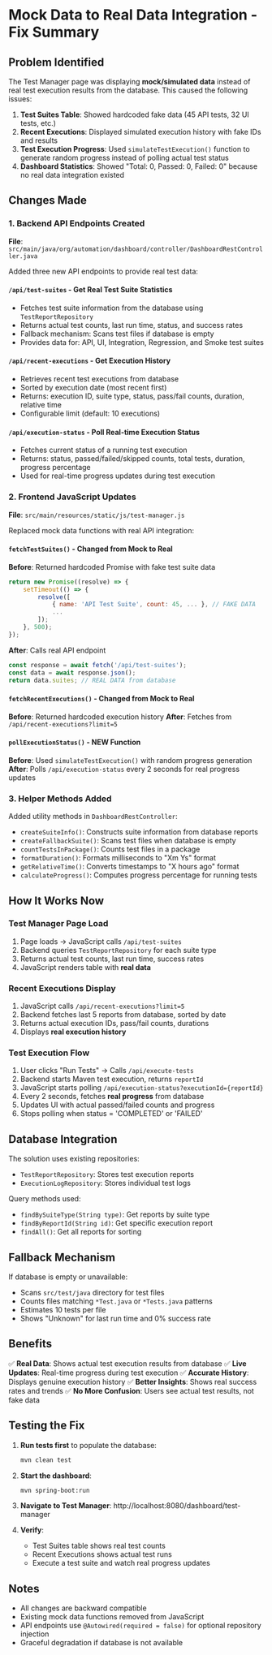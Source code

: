 # Mock Data to Real Data Integration - Fix Summary

## Problem Identified

The Test Manager page was displaying **mock/simulated data** instead of real test execution results from the database. This caused the following issues:

1. **Test Suites Table**: Showed hardcoded fake data (45 API tests, 32 UI tests, etc.)
2. **Recent Executions**: Displayed simulated execution history with fake IDs and results
3. **Test Execution Progress**: Used `simulateTestExecution()` function to generate random progress instead of polling actual test status
4. **Dashboard Statistics**: Showed "Total: 0, Passed: 0, Failed: 0" because no real data integration existed

## Changes Made

### 1. Backend API Endpoints Created

**File**: `src/main/java/org/automation/dashboard/controller/DashboardRestController.java`

Added three new API endpoints to provide real test data:

#### `/api/test-suites` - Get Real Test Suite Statistics
- Fetches test suite information from the database using `TestReportRepository`
- Returns actual test counts, last run time, status, and success rates
- Fallback mechanism: Scans test files if database is empty
- Provides data for: API, UI, Integration, Regression, and Smoke test suites

#### `/api/recent-executions` - Get Execution History
- Retrieves recent test executions from database
- Sorted by execution date (most recent first)
- Returns: execution ID, suite type, status, pass/fail counts, duration, relative time
- Configurable limit (default: 10 executions)

#### `/api/execution-status` - Poll Real-time Execution Status
- Fetches current status of a running test execution
- Returns: status, passed/failed/skipped counts, total tests, duration, progress percentage
- Used for real-time progress updates during test execution

### 2. Frontend JavaScript Updates

**File**: `src/main/resources/static/js/test-manager.js`

Replaced mock data functions with real API integration:

#### `fetchTestSuites()` - Changed from Mock to Real
**Before**: Returned hardcoded Promise with fake test suite data
```javascript
return new Promise((resolve) => {
    setTimeout(() => {
        resolve([
            { name: 'API Test Suite', count: 45, ... }, // FAKE DATA
            ...
        ]);
    }, 500);
});
```

**After**: Calls real API endpoint
```javascript
const response = await fetch('/api/test-suites');
const data = await response.json();
return data.suites; // REAL DATA from database
```

#### `fetchRecentExecutions()` - Changed from Mock to Real
**Before**: Returned hardcoded execution history
**After**: Fetches from `/api/recent-executions?limit=5`

#### `pollExecutionStatus()` - NEW Function
**Before**: Used `simulateTestExecution()` with random progress generation
**After**: Polls `/api/execution-status` every 2 seconds for real progress updates

### 3. Helper Methods Added

Added utility methods in `DashboardRestController`:

- `createSuiteInfo()`: Constructs suite information from database reports
- `createFallbackSuite()`: Scans test files when database is empty
- `countTestsInPackage()`: Counts test files in a package
- `formatDuration()`: Formats milliseconds to "Xm Ys" format
- `getRelativeTime()`: Converts timestamps to "X hours ago" format
- `calculateProgress()`: Computes progress percentage for running tests

## How It Works Now

### Test Manager Page Load
1. Page loads → JavaScript calls `/api/test-suites`
2. Backend queries `TestReportRepository` for each suite type
3. Returns actual test counts, last run time, success rates
4. JavaScript renders table with **real data**

### Recent Executions Display
1. JavaScript calls `/api/recent-executions?limit=5`
2. Backend fetches last 5 reports from database, sorted by date
3. Returns actual execution IDs, pass/fail counts, durations
4. Displays **real execution history**

### Test Execution Flow
1. User clicks "Run Tests" → Calls `/api/execute-tests`
2. Backend starts Maven test execution, returns `reportId`
3. JavaScript starts polling `/api/execution-status?executionId={reportId}`
4. Every 2 seconds, fetches **real progress** from database
5. Updates UI with actual passed/failed counts and progress
6. Stops polling when status = 'COMPLETED' or 'FAILED'

## Database Integration

The solution uses existing repositories:
- `TestReportRepository`: Stores test execution reports
- `ExecutionLogRepository`: Stores individual test logs

Query methods used:
- `findBySuiteType(String type)`: Get reports by suite type
- `findByReportId(String id)`: Get specific execution report
- `findAll()`: Get all reports for sorting

## Fallback Mechanism

If database is empty or unavailable:
- Scans `src/test/java` directory for test files
- Counts files matching `*Test.java` or `*Tests.java` patterns
- Estimates 10 tests per file
- Shows "Unknown" for last run time and 0% success rate

## Benefits

✅ **Real Data**: Shows actual test execution results from database
✅ **Live Updates**: Real-time progress during test execution
✅ **Accurate History**: Displays genuine execution history
✅ **Better Insights**: Shows real success rates and trends
✅ **No More Confusion**: Users see actual test results, not fake data

## Testing the Fix

1. **Run tests first** to populate the database:
   ```bash
   mvn clean test
   ```

2. **Start the dashboard**:
   ```bash
   mvn spring-boot:run
   ```

3. **Navigate to Test Manager**: http://localhost:8080/dashboard/test-manager

4. **Verify**:
   - Test Suites table shows real test counts
   - Recent Executions shows actual test runs
   - Execute a test suite and watch real progress updates

## Notes

- All changes are backward compatible
- Existing mock data functions removed from JavaScript
- API endpoints use `@Autowired(required = false)` for optional repository injection
- Graceful degradation if database is not available

